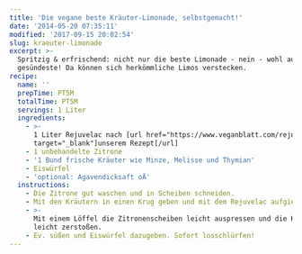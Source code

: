 ```yaml
---
title: 'Die vegane beste Kräuter-Limonade, selbstgemacht!'
date: '2014-05-20 07:35:11'
modified: '2017-09-15 20:02:54'
slug: kraeuter-limonade
excerpt: >-
  Spritzig & erfrischend: nicht nur die beste Limonade - nein - wohl auch die
  gesündeste! Da können sich herkömmliche Limos verstecken. 
recipe:
  name: ''
  prepTime: PT5M
  totalTime: PT5M
  servings: 1 Liter
  ingredients:
    - >-
      1 Liter Rejuvelac nach [url href="https://www.veganblatt.com/rejuvelac"
      target="_blank"]unserem Rezept[/url]
    - 1 unbehandelte Zitrone
    - '1 Bund frische Kräuter wie Minze, Melisse und Thymian'
    - Eiswürfel
    - 'optional: Agavendicksaft oÄ'
  instructions:
    - Die Zitrone gut waschen und in Scheiben schneiden.
    - Mit den Kräutern in einen Krug geben und mit dem Rejuvelac aufgießen.
    - >-
      Mit einem Löffel die Zitronenscheiben leicht auspressen und die Kräuter
      leicht zerstoßen.
    - Ev. süßen und Eiswürfel dazugeben. Sofort losschlürfen!
---
```


